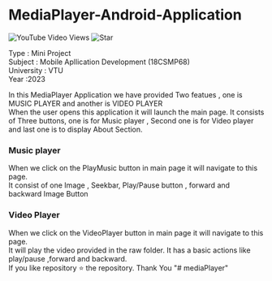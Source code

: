 # MediaPlayer-Android-Application

<img alt="YouTube Video Views" src="https://img.shields.io/youtube/views/4RHQEfGTVj0?style=plastic">
<img src="https://img.shields.io/github/stars/SubramanyaKS/MediaPlayer-Android-Application" alt ="Star">

Type    : Mini Project  
Subject : Mobile Apllication Development (18CSMP68)  
University : VTU  
Year :2023  

In this MediaPlayer Application we have provided Two featues , one is MUSIC PLAYER and another is VIDEO PLAYER  
When the user opens this application it will launch the main page. It consists of Three buttons, one is for Music player , Second one is for Video player and last one is to display About Section.  

### Music player

When we click on the PlayMusic button in main page it will navigate to this page.  
It consist of one Image , Seekbar, Play/Pause button , forward and backward Image Button  

### Video Player
When we click on the VideoPlayer button in main page it will navigate to this page.  
It will play the video provided in the raw folder. It has a basic actions like play/pause ,forward and backward.  
If you like repository ⭐ the repository.
Thank You
"# mediaPlayer" 
